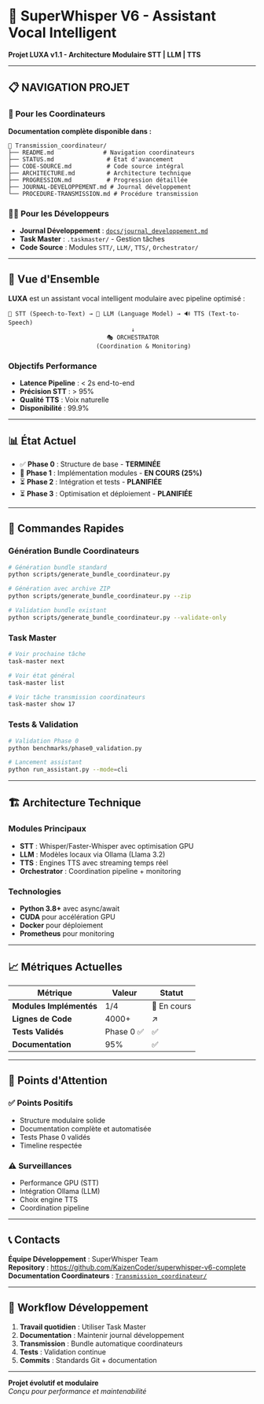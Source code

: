 # 🚀 SuperWhisper V6 - Assistant Vocal Intelligent

**Projet LUXA v1.1 - Architecture Modulaire STT | LLM | TTS**

---

## 📋 NAVIGATION PROJET

### 🎯 Pour les Coordinateurs
**Documentation complète disponible dans :**
```
📁 Transmission_coordinateur/
├── README.md              # Navigation coordinateurs
├── STATUS.md               # État d'avancement
├── CODE-SOURCE.md          # Code source intégral
├── ARCHITECTURE.md         # Architecture technique
├── PROGRESSION.md          # Progression détaillée
├── JOURNAL-DEVELOPPEMENT.md # Journal développement
└── PROCEDURE-TRANSMISSION.md # Procédure transmission
```

### 👩‍💻 Pour les Développeurs
- **Journal Développement** : [`docs/journal_developpement.md`](docs/journal_developpement.md)
- **Task Master** : `.taskmaster/` - Gestion tâches
- **Code Source** : Modules `STT/`, `LLM/`, `TTS/`, `Orchestrator/`

---

## 🎯 Vue d'Ensemble

**LUXA** est un assistant vocal intelligent modulaire avec pipeline optimisé :

```
🎤 STT (Speech-to-Text) → 🧠 LLM (Language Model) → 🔊 TTS (Text-to-Speech)
                                   ↓
                            🎭 ORCHESTRATOR
                         (Coordination & Monitoring)
```

### Objectifs Performance
- **Latence Pipeline** : < 2s end-to-end
- **Précision STT** : > 95%
- **Qualité TTS** : Voix naturelle
- **Disponibilité** : 99.9%

---

## 📊 État Actuel

- ✅ **Phase 0** : Structure de base - **TERMINÉE**
- 🔄 **Phase 1** : Implémentation modules - **EN COURS (25%)**
- ⏳ **Phase 2** : Intégration et tests - **PLANIFIÉE**
- ⏳ **Phase 3** : Optimisation et déploiement - **PLANIFIÉE**

---

## 🔧 Commandes Rapides

### Génération Bundle Coordinateurs
```bash
# Génération bundle standard
python scripts/generate_bundle_coordinateur.py

# Génération avec archive ZIP
python scripts/generate_bundle_coordinateur.py --zip

# Validation bundle existant
python scripts/generate_bundle_coordinateur.py --validate-only
```

### Task Master
```bash
# Voir prochaine tâche
task-master next

# Voir état général
task-master list

# Voir tâche transmission coordinateurs
task-master show 17
```

### Tests & Validation
```bash
# Validation Phase 0
python benchmarks/phase0_validation.py

# Lancement assistant
python run_assistant.py --mode=cli
```

---

## 🏗️ Architecture Technique

### Modules Principaux
- **STT** : Whisper/Faster-Whisper avec optimisation GPU
- **LLM** : Modèles locaux via Ollama (Llama 3.2)
- **TTS** : Engines TTS avec streaming temps réel
- **Orchestrator** : Coordination pipeline + monitoring

### Technologies
- **Python 3.8+** avec async/await
- **CUDA** pour accélération GPU
- **Docker** pour déploiement
- **Prometheus** pour monitoring

---

## 📈 Métriques Actuelles

| Métrique | Valeur | Statut |
|----------|--------|--------|
| **Modules Implémentés** | 1/4 | 🔄 En cours |
| **Lignes de Code** | 4000+ | ↗️ |
| **Tests Validés** | Phase 0 ✅ | ✅ |
| **Documentation** | 95% | ✅ |

---

## 🚨 Points d'Attention

### ✅ Points Positifs
- Structure modulaire solide
- Documentation complète et automatisée
- Tests Phase 0 validés
- Timeline respectée

### ⚠️ Surveillances
- Performance GPU (STT)
- Intégration Ollama (LLM)
- Choix engine TTS
- Coordination pipeline

---

## 📞 Contacts

**Équipe Développement** : SuperWhisper Team  
**Repository** : https://github.com/KaizenCoder/superwhisper-v6-complete  
**Documentation Coordinateurs** : [`Transmission_coordinateur/`](Transmission_coordinateur/)  

---

## 🔄 Workflow Développement

1. **Travail quotidien** : Utiliser Task Master
2. **Documentation** : Maintenir journal développement
3. **Transmission** : Bundle automatique coordinateurs
4. **Tests** : Validation continue
5. **Commits** : Standards Git + documentation

---

**Projet évolutif et modulaire**  
*Conçu pour performance et maintenabilité* 